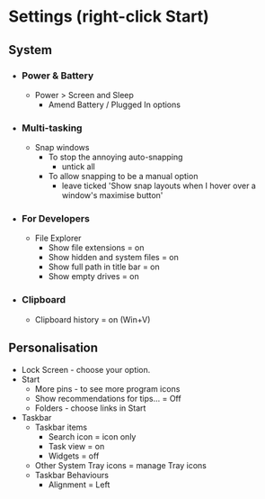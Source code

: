 # Settings (right-click Start)
## System 
- ### Power & Battery
	- Power > Screen and Sleep
		- Amend Battery / Plugged In options
- ### Multi-tasking
	- Snap windows
		- To stop the annoying auto-snapping 
			- untick all
		- To allow snapping to be a manual option
			- leave ticked 'Show snap layouts when I hover over a window's maximise button'
- ### For Developers
	- File Explorer
		- Show file extensions = on
		- Show hidden and system files = on
		- Show full path in title bar = on
		- Show empty drives = on
- ### Clipboard
	- Clipboard history = on (Win+V)
## Personalisation
- Lock Screen - choose your option. 
- Start
	- More pins - to see more program icons
	- Show recommendations for tips... = Off
	- Folders - choose links in Start
- Taskbar
	- Taskbar items
		- Search icon = icon only
		- Task view = on
		- Widgets = off
	- Other System Tray icons = manage Tray icons
	- Taskbar Behaviours
		- Alignment = Left
